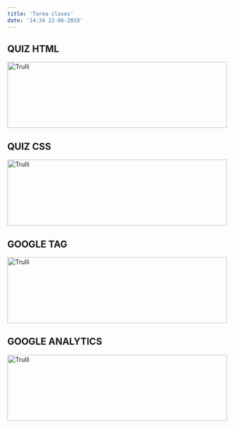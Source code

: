 ```yaml
---
title: 'Tarea clases'
date: '14:34 22-06-2019'
---
```


<!DOCTYPE html>
<html>
<body background="https://encrypted-tbn0.gstatic.com/images?q=tbn:ANd9GcRh-vn90FYSKnCjee-Kgovg9vkGMbiZ4syvS3V3XBjdfwR3bjfM">

<h2>QUIZ HTML</h2>
<img src="https://scontent.fuio3-1.fna.fbcdn.net/v/t1.0-9/65535070_2317035678390215_5590262117451169792_n.jpg?_nc_cat=100&_nc_eui2=AeEdNBgCXhQeOMZ8dbEnW_LSby4GcZxIxCQipXnoAviRHDf4MXSruPLmKiokDOCayRIFvCtNQE23ew_kR85VVPZfxPGWQanSsnn8Hqb3oPQ0Rg&_nc_oc=AQnACFvYQukx21QUbt2FpG-VAuZEM3-Co4WI184CGcjVDPmjwqwR9G_rboJoM7BySMBmZhh4bnsIwmUtUF762XcG&_nc_ht=scontent.fuio3-1.fna&oh=0a6af91e661816ff733d53d88dea5f2a&oe=5D81419D" alt="Trulli" width="500" height="150">

<h2>QUIZ CSS</h2>
<img src="https://scontent.fuio3-1.fna.fbcdn.net/v/t1.0-9/65892776_2317036201723496_5313043367431503872_n.jpg?_nc_cat=105&_nc_eui2=AeFMrTUbFdkd0N2yVza_3dRJAI3WnTk4iL0ffhNaRvYWS3kQSkZThjN6zdT7Rhco27R9ogSPKAIXZGykau3_suFV6zM3H5a4dS9Jky2A7AsWYQ&_nc_oc=AQmqOU99IFY7qjUC3kWCzQVCUI7Ls5wFyeU5iLX64mDLNbUgtogUD5YfgPCtQybBonR2NwyNOC2TEZls84w2PpjQ&_nc_ht=scontent.fuio3-1.fna&oh=07031ad5fa94c339ca0f03c51b3dc349&oe=5DB02EF0" alt="Trulli" width="500" height="150">

<h2>GOOGLE TAG</h2>
<img src="https://s.yimg.com/oo/cms/products/nativeandsearch/dynamic-product-ads/images/sign-in_02c866081.png" alt="Trulli" width="500" height="150">
    
 <h2>GOOGLE ANALYTICS</h2>
<img src="https://media3.picsearch.com/is?D3ZeHGKo-ZY2MrVsWRNmdvxoyjZzB5oRx3_1_WSr-8U&height=298" alt="Trulli" width="500" height="150">

</body>
</html>